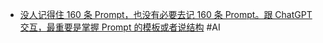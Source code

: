 - [没人记得住 160 条 Prompt，也没有必要去记 160 条 Prompt。跟 ChatGPT 交互，最重要是掌握 Prompt 的模板或者说结构](https://twitter.com/dotey/status/1681188469995888642) #AI